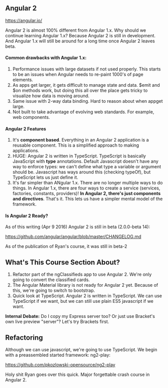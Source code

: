 ## Angular 2

https://angular.io/

Angular 2 is almost 100% different from Angular 1.x.  Why should we continue learning Angular 1.x?  Because Angular 2 is still in development.  And Angular 1.x will still be around for a long time once Angular 2 leaves beta.

#### Common drawbacks with Angular 1.x:

1.  Performance issues with large datasets if not used properly.  This starts to be an issues when Angular needs to re-paint 1000's of page elements.
2.  As apps get larger, it gets difficult to manage state and data.  $emit and $on methods work, but doing this all over the place gets tricky to visualize how data is moving around.
3.  Same issue with 2-way data binding.  Hard to reason about when appget large.
4.  Not built to take advantage of evolving web standards.  For example, web components.

#### Angular 2 Features

1.  It's **component based**.  Everything in an Angular 2 application is a reusable component.  This is a simplified approach to making applications.
2.  HUGE: Angular 2 is written in TypeScript.  TypeScript is basically JavaScript with **type** annotations.  Default Javascript doesn't have any way to enforce types: we can't define what type a variable or argument should be.  Javascript has ways around this (checking typeOf), but TypeScript lets us just define it.
3.  It's far simpler than ANgular 1.x.  There are no longer multiple ways to do things.  In Angular 1.x, there are four ways to create a service (services, factories, constants, providers)!  **In Angular 2, there's just components and directives**.  That's it.  This lets us have a simpler mental model of the framework.

#### Is Angular 2 Ready?

As of this writing (Apr 9 2016) Angular 2 is still in beta (2.0.0-beta 14):

https://github.com/angular/angular/blob/master/CHANGELOG.md

As of the publication of Ryan's course, it was still in beta-2

## What's This Course Section About?

1.  Refactor part of the ngClassifieds app to use Angular 2.  We're only going to convert the classified cards.
2.  The Angular Material library is not ready for Angular 2 yet.  Because of this, we're going to switch to bootstrap.
3.  Quick look at TypeScript.  Angular 2 is written in TypeScript.  We can use TypeScript if we want, but we can still use plain ES5 javascript if we want.

**Internal Debate:** Do I copy my Express server too?  Or just use Bracket's own live preview "server"?  Let's try Brackets first.

## Refactoring

Although we can use javascript, we're going to use TypeScript.  We begin with a preassembled started framework: ng2-play:

https://github.com/pkozlowski-opensource/ng2-play

Holy shit Ryan goes over this quick.  Major forgettable crash course in Angular 2.